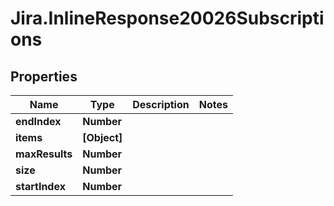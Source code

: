 # Jira.InlineResponse20026Subscriptions

## Properties

Name | Type | Description | Notes
------------ | ------------- | ------------- | -------------
**endIndex** | **Number** |  | 
**items** | **[Object]** |  | 
**maxResults** | **Number** |  | 
**size** | **Number** |  | 
**startIndex** | **Number** |  | 


